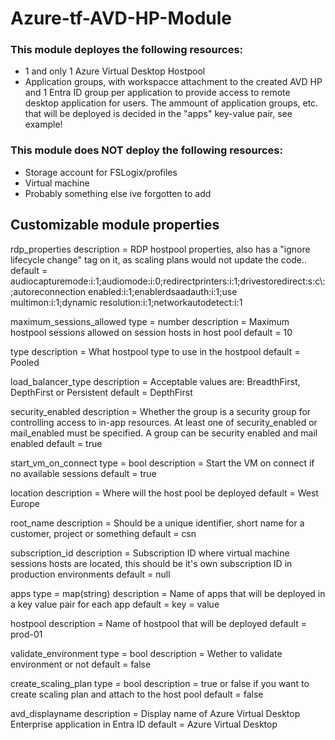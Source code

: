 # Azure-tf-AVD-HP-Module
### This module deployes the following resources:
- 1 and only 1 Azure Virtual Desktop Hostpool
- Application groups, with workspacce attachment to the created AVD HP and 1 Entra ID group per application to provide access to remote desktop application for users. The ammount of application groups, etc. that will be deployed is decided in the "apps" key-value pair, see example!

### This module does NOT deploy the following resources:
- Storage account for FSLogix/profiles
- Virtual machine
- Probably something else ive forgotten to add


## Customizable module properties 

rdp_properties 
  description = RDP hostpool properties, also has a "ignore lifecycle change" tag on it, as scaling plans would not update the code..
  default     = audiocapturemode:i:1;audiomode:i:0;redirectprinters:i:1;drivestoredirect:s:c\\:;autoreconnection enabled:i:1;enablerdsaadauth:i:1;use multimon:i:1;dynamic resolution:i:1;networkautodetect:i:1
  

maximum_sessions_allowed 
  type        = number
  description = Maximum hostpool sessions allowed on session hosts in host pool
  default     = 10


type 
  description = What hostpool type to use in the hostpool
  default     = Pooled


load_balancer_type 
  description = Acceptable values are: BreadthFirst, DepthFirst or Persistent
  default     = DepthFirst


security_enabled 
  description = Whether the group is a security group for controlling access to in-app resources. At least one of security_enabled or mail_enabled must be specified. A group can be security enabled and mail enabled
  default     = true


start_vm_on_connect 
  type        = bool
  description = Start the VM on connect if no available sessions
  default     = true


location 
  description = Where will the host pool be deployed
  default     = West Europe


root_name 
  description = Should be a unique identifier, short name for a customer, project or something
  default     = csn


subscription_id 
  description = Subscription ID where virtual machine sessions hosts are located, this should be it's own subscription ID in production environments
  default     = null


apps 
  type        = map(string)
  description = Name of apps that will be deployed in a key value pair for each app
  default = 
    key = value
  


hostpool 
  description = Name of hostpool that will be deployed
  default     = prod-01


validate_environment 
  type        = bool
  description = Wether to validate environment or not
  default     = false


create_scaling_plan 
  type        = bool
  description = true or false if you want to create scaling plan and attach to the host pool
  default     = false


avd_displayname 
  description = Display name of Azure Virtual Desktop Enterprise application in Entra ID
  default     = Azure Virtual Desktop

